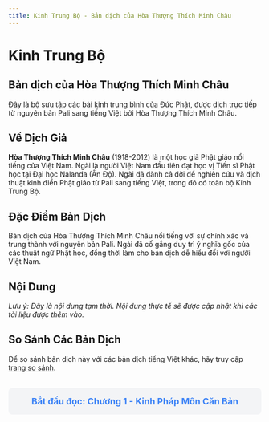 ```yaml
---
title: Kinh Trung Bộ - Bản dịch của Hòa Thượng Thích Minh Châu
---
```


# Kinh Trung Bộ

## Bản dịch của Hòa Thượng Thích Minh Châu

Đây là bộ sưu tập các bài kinh trung bình của Đức Phật, được dịch trực tiếp từ nguyên bản Pali sang tiếng Việt bởi Hòa Thượng Thích Minh Châu.

## Về Dịch Giả

**Hòa Thượng Thích Minh Châu** (1918-2012) là một học giả Phật giáo nổi tiếng của Việt Nam. Ngài là người Việt Nam đầu tiên đạt học vị Tiến sĩ Phật học tại Đại học Nalanda (Ấn Độ). Ngài đã dành cả đời để nghiên cứu và dịch thuật kinh điển Phật giáo từ Pali sang tiếng Việt, trong đó có toàn bộ Kinh Trung Bộ.

## Đặc Điểm Bản Dịch

Bản dịch của Hòa Thượng Thích Minh Châu nổi tiếng với sự chính xác và trung thành với nguyên bản Pali. Ngài đã cố gắng duy trì ý nghĩa gốc của các thuật ngữ Phật học, đồng thời làm cho bản dịch dễ hiểu đối với người Việt Nam.

## Nội Dung

*Lưu ý: Đây là nội dung tạm thời. Nội dung thực tế sẽ được cập nhật khi các tài liệu được thêm vào.*

## So Sánh Các Bản Dịch

Để so sánh bản dịch này với các bản dịch tiếng Việt khác, hãy truy cập [trang so sánh](/compare/kinhtrungbo/).

<div class="next-chapter-link">
  <a href="/kinhtrungbo/thichminhchau/1">Bắt đầu đọc: Chương 1 - Kinh Pháp Môn Căn Bản</a>
</div>

<style>
.next-chapter-link {
  margin-top: 2rem;
  padding: 1rem;
  background-color: #f3f4f6;
  border-radius: 0.5rem;
  text-align: center;
}

.next-chapter-link a {
  font-weight: bold;
  font-size: 1.1rem;
  color: #3b82f6;
  text-decoration: none;
}

.next-chapter-link a:hover {
  text-decoration: underline;
}
</style>

